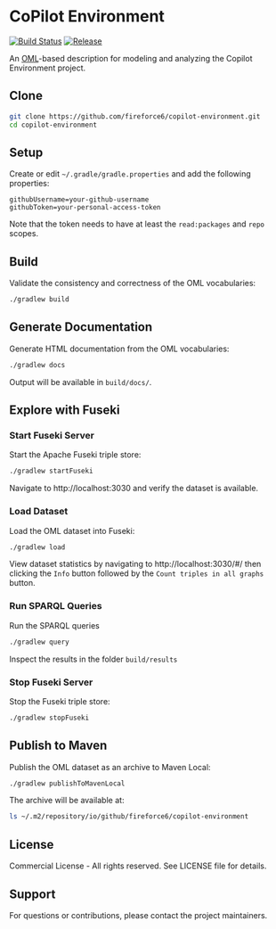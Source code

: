 # CoPilot Environment

[![Build Status](https://github.com/fireforce6-f25/copilot-environment/actions/workflows/ci.yml/badge.svg)](https://github.com/fireforce6-f25/copilot-environment/actions/workflows/ci.yml)
[![Release](https://img.shields.io/github/v/release/fireforce6-f25/copilot-environment?label=Release)](https://github.com/fireforce6-f25/copilot-environment/releases/latest)


An [OML](https://github.com/opencaesar/oml)-based description for modeling and analyzing the Copilot Environment project.

## Clone

```bash
git clone https://github.com/fireforce6/copilot-environment.git
cd copilot-environment
```

## Setup

Create or edit `~/.gradle/gradle.properties` and add the following properties:

```properties
githubUsername=your-github-username
githubToken=your-personal-access-token
```

Note that the token needs to have at least the `read:packages` and `repo` scopes.

## Build

Validate the consistency and correctness of the OML vocabularies:

```bash
./gradlew build
```

## Generate Documentation

Generate HTML documentation from the OML vocabularies:

```bash
./gradlew docs
```

Output will be available in `build/docs/`.

## Explore with Fuseki

### Start Fuseki Server

Start the Apache Fuseki triple store:

```bash
./gradlew startFuseki
```

Navigate to http://localhost:3030 and verify the dataset is available.

### Load Dataset

Load the OML dataset into Fuseki:

```bash
./gradlew load
```

View dataset statistics by navigating to http://localhost:3030/#/ then clicking the `Info` button followed by the `Count triples in all graphs` button.

### Run SPARQL Queries

Run the SPARQL queries

```bash
./gradlew query
```

Inspect the results in the folder `build/results`

### Stop Fuseki Server

Stop the Fuseki triple store:

```bash
./gradlew stopFuseki
```

## Publish to Maven

Publish the OML dataset as an archive to Maven Local:

```bash
./gradlew publishToMavenLocal
```

The archive will be available at:

```bash
ls ~/.m2/repository/io/github/fireforce6/copilot-environment
```

## License

Commercial License - All rights reserved. See LICENSE file for details.

## Support

For questions or contributions, please contact the project maintainers.
